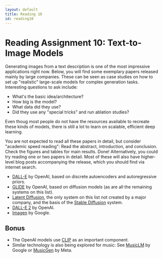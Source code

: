 ```yaml
---
layout: default
title: Reading 10
id: reading10
---
```



# Reading Assignment 10: Text-to-Image Models

Generating images from a text description is one of the most impressive applications
right now. Below, you will find some exemplary papers released mainly by large
companies. These can be seen as case studies on how to set up "realistic" large-scale
models for complex generation tasks. Interesting questions to ask include:
- What's the basic idea/architecture?
- How big is the model?
- What data did they use?
- Did they use any "special tricks" and run ablation studies?

Even thoug most people do not have the resources available to recreate these
kinds of models, there is still a lot to learn on scalable, efficient deep
learning.

You are not expected to read all these papers in detail, but consider
"academic speed reading": Read the abstract, introduction, and conclusion. Check
the figures and tables for main results. Done! Alternatively, you could try reading
one or two papers in detail. Most of these will also have higher-level blog posts
accompanying the release, which you should find via internet search.

- [DALL-E](https://arxiv.org/pdf/2102.12092.pdf) by OpenAI, based on discrete
autoencoders and autoregressive priors.
- [GLIDE](https://arxiv.org/pdf/2112.10741.pdf) by OpenAI, based on diffusion
models (as are all the remaining systems on this list).
- [Latent Diffusion](https://arxiv.org/pdf/2112.10752.pdf), the only system on
this list not created by a major company, and the basis of the [Stable Diffusion](https://stability.ai/blog/stable-diffusion-public-release)
system.
- [DALL-E 2](https://cdn.openai.com/papers/dall-e-2.pdf) by OpenAI.
- [Imagen](https://arxiv.org/pdf/2205.11487.pdf) by Google.

## Bonus

- The OpenAI models use [CLIP](https://arxiv.org/pdf/2103.00020.pdf) as an important
component.
- Similar technology is also being explored for music: See
[MusicLM](https://google-research.github.io/seanet/musiclm/examples/) by Google
or [MusicGen](https://ai.honu.io/papers/musicgen/) by Meta.
